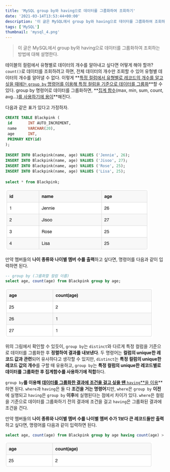 ```yaml
---
title: 'MySQL group by와 having으로 데이터를 그룹화하여 조회하기'
date: '2021-03-14T13:53:44+00:00'
description: '이 글은 MySQL에서 group by와 having으로 데이터를 그룹화하여 조회하는 방법에 대해 설명한다.'
tags: ['MySQL']
thumbnail: 'mysql_4.png'
---
```


> 이 글은 MySQL에서 group by와 having으로 데이터를 그룹화하여 조회하는 방법에 대해 설명한다.

테이블의 컬럼에서 유형별로 데이터의 개수를 알아내고 싶다면 어떻게 해야 할까? `count()`로 데이터를 조회하려고 하면, 전체 데이터의 개수만 조회할 수 있어 유형별 데이터의 개수를 알아낼 수 없다. 이렇게 **<u>특정 컬럼에서 유형별로 레코드의 개수를 알고 싶을 때에는 `group by` 명령어를 이용해 특정 컬럼을 기준으로 데이터를 그룹화</u>**할 수 있다. group by 명령어로 데이터를 그룹화하면, **<u>집계 함수</u>(max, min, sum, count, avg...)<u>를 사용하기에 용이</u>**해진다.

다음과 같은 표가 있다고 가정하자.

```sql
CREATE TABLE Blackpink (
 id       INT AUTO_INCREMENT,
 name     VARCHAR(20),
 age      INT,
 PRIMARY KEY(id)
);

INSERT INTO Blackpink(name, age) VALUES ('Jennie', 26);
INSERT INTO Blackpink(name, age) VALUES ('Jisoo', 27);
INSERT INTO Blackpink(name, age) VALUES ('Rose', 25);
INSERT INTO Blackpink(name, age) VALUES ('Lisa', 25);

select * from Blackpink;
```

![mysql_4_1](mysql_4_1.png)

만약 멤버들의 **나이 종류와 나이별 멤버 수를 출력**하고 싶다면, 명령어를 다음과 같이 입력하면 된다.

```sql
-- group by (그룹화할 컬럼 이름)
select age, count(age) from Blackpink group by age;
```

![mysql_4_2](mysql_4_2.png)

위의 그림에서 확인할 수 있듯이, `group by`는 `distinct`와 다르게 특정 컬럼을 기준으로 데이터를 그룹화한 후 **정렬하여 결과를 내보낸다**. 두 명령어는 **컬럼의 unique한 레코드 값과 관련**되어 유사하다고 생각할 수 있지만, `distinct`는 **특정 컬럼의 unique한 레코드 값의 개수**를 구할 때 유용하고, `group by`는 **특정 컬럼의 unique한 레코드별로 데이터를 그룹화한 후 집계함수를 사용하기에 적합**하다.

`group by`**를 이용해 <u>데이터를 그룹화한 결과에 조건을 걸고 싶을 땐** `having`**을 이용</u>**하면 된다. `where`과 `having`은 둘 다 **조건을 거는 명령어**지만, `where`은 `group by` **이전**에 실행되고 `having`은 `group by` **이후**에 실행된다는 점에서 차이가 있다. `where`은 컬럼을 기준으로 데이터를 그룹화하기 전의 결과에 조건을 걸고 `having`은 그룹화된 결과에 조건을 건다.

만약 멤버들의 **나이 종류와 나이별 멤버 수를 나이별 멤버 수가 1보다 큰 레코드들만 출력**하고 싶다면, 명령어를 다음과 같이 입력하면 된다.

```sql
select age, count(age) from Blackpink group by age having count(age) > 1;
```

![mysql_4_3](mysql_4_3.png)
